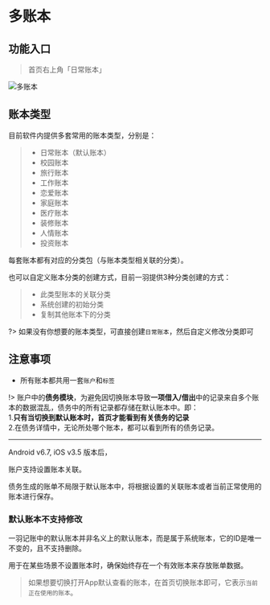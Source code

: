 # 多账本

## 功能入口

> 首页右上角「日常账本」

![多账本](https://s1.ax1x.com/2023/02/01/pSDC5bq.jpg)

## 账本类型

目前软件内提供多套常用的账本类型，分别是：

> - 日常账本（默认账本）
> - 校园账本
> - 旅行账本
> - 工作账本
> - 恋爱账本
> - 家庭账本
> - 医疗账本
> - 装修账本
> - 人情账本
> - 投资账本

每套账本都有对应的分类包（与账本类型相关联的分类）。

也可以自定义账本分类的创建方式，目前一羽提供3种分类创建的方式：

> - 此类型账本的关联分类
> - 系统创建的初始分类
> - 复制其他账本下的分类

?> 如果没有你想要的账本类型，可直接创建`日常账本`，然后自定义修改分类即可

## **注意事项**

- 所有账本都共用一套`账户`和`标签`

!> 账户中的**债务模块**，为避免因切换账本导致**一项借入/借出**中的记录来自多个账本的数据混乱，债务中的所有记录都存储在默认账本中。即：<br>1.**只有当切换到默认账本时，首页才能看到有关债务的记录** <br>2.在债务详情中，无论所处哪个账本，都可以看到所有的债务记录。

---

Android v6.7, iOS v3.5 版本后，

账户支持设置账本关联。

债务生成的账单不局限于默认账本中，将根据设置的关联账本或者当前正常使用的账本进行保存。

### 默认账本不支持修改

一羽记账中的默认账本并非名义上的默认账本，而是属于系统账本，它的ID是唯一不变的，且不支持删除。

用于在某些场景不设置账本时，确保始终存在一个有效账本来存放账单数据。

> 如果想要切换打开App默认查看的账本，在首页切换账本即可，它表示`当前正在使用的账本`。


